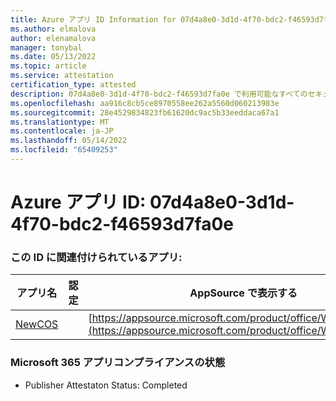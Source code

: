 ```yaml
---
title: Azure アプリ ID Information for 07d4a8e0-3d1d-4f70-bdc2-f46593d7fa0e
ms.author: elmalova
author: elenamalova
manager: tonybal
ms.date: 05/13/2022
ms.topic: article
ms.service: attestation
certification_type: attested
description: 07d4a8e0-3d1d-4f70-bdc2-f46593d7fa0e で利用可能なすべてのセキュリティとコンプライアンス情報。
ms.openlocfilehash: aa916c8cb5ce8970558ee262a5560d060213983e
ms.sourcegitcommit: 28e4529834823fb61620dc9ac5b33eeddaca67a1
ms.translationtype: MT
ms.contentlocale: ja-JP
ms.lasthandoff: 05/14/2022
ms.locfileid: "65409253"
---
```

# <a name="azure-app-id-07d4a8e0-3d1d-4f70-bdc2-f46593d7fa0e"></a>Azure アプリ ID: 07d4a8e0-3d1d-4f70-bdc2-f46593d7fa0e


### <a name="apps-associated-with-this-id"></a>この ID に関連付けられているアプリ:
| **アプリ名** | **認定** | **AppSource で表示する** |
|--------------|---------------|-----------------------|
| [NewCOS](../forward/WA200001104.md) |  | [https://appsource.microsoft.com/product/office/WA200001104](https://appsource.microsoft.com/product/office/WA200001104) |

### <a name="microsoft-365-app-compliance-status"></a>Microsoft 365 アプリコンプライアンスの状態
- Publisher Attestaton Status: Completed
